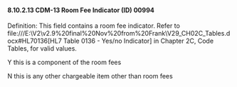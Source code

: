 #### 8.10.2.13 CDM-13 Room Fee Indicator (ID) 00994

Definition: This field contains a room fee indicator. Refer to file:///E:\V2\v2.9%20final%20Nov%20from%20Frank\V29_CH02C_Tables.docx#HL70136[HL7 Table 0136 - Yes/no Indicator] in Chapter 2C, Code Tables, for valid values.

Y this is a component of the room fees

N this is any other chargeable item other than room fees
